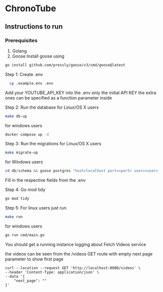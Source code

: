 # ChronoTube

## Instructions to run

### Prerequisites
1. Golang
2. Goose
  Install goose using
```bash
go install github.com/pressly/goose/v3/cmd/goose@latest
```

Step 1: Create .env
```bash
  cp .example.env .env
```
Add your YOUTUBE_API_KEY into the .env only the initial API KEY the extra ones can be specified as a function parameter inside

Step 2: Run the database
for Linux/OS X users
```bash
make db-up
```
for windows users
```bash
docker compose up -d
```

Step 3: Run the migrations
for Linux/OS X users
```bash
make migrate-up
```
for Windows users
```powershell
cd db/schema && goose postgres "host=localhost port=<port> user=<user> password=<password> dbname=<dbname> sslmode=disable" up && cd ../..
```
Fill in the respective fields from the .env

Step 4: Go mod tidy
```bash
go mod tidy
```

Step 5:
For linux users just run 
```bash
make run
```
for windows users
```bash
go run cmd/main.go
```

You should get a running instance logging about Fetch Videos service

the videos can be seen from the /videos GET route with empty next page parameter to show first page
```curl
curl --location --request GET 'http://localhost:8080/videos' \
--header 'Content-Type: application/json' \
--data '{
    "next_page": ""
}'
```
